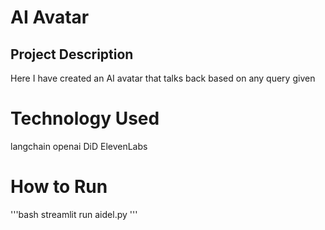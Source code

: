 # AI Avatar

## Project Description
Here I have created an AI avatar that talks back based on any query given

# Technology Used
langchain 
openai
DiD
ElevenLabs

# How to Run
'''bash
streamlit run aidel.py
'''
